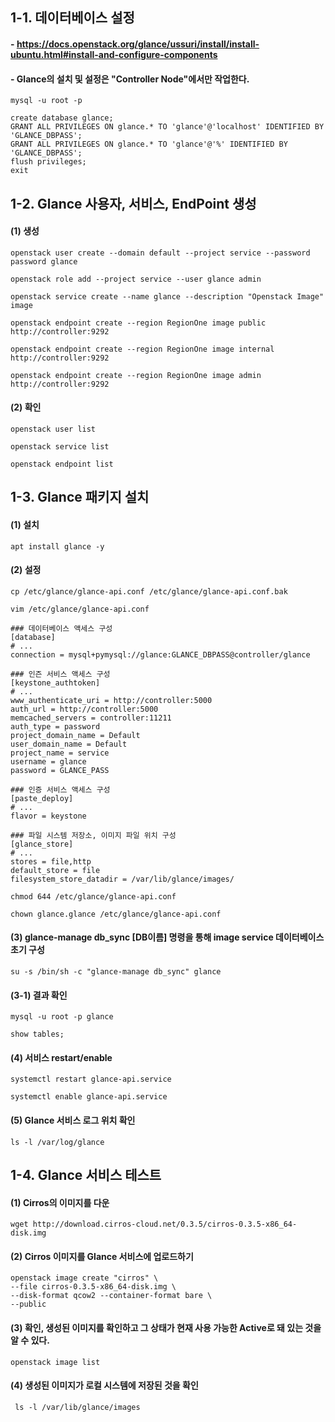## 1-1. 데이터베이스 설정

#### - https://docs.openstack.org/glance/ussuri/install/install-ubuntu.html#install-and-configure-components

#### - Glance의 설치 및 설정은 "Controller Node"에서만 작업한다.
```
mysql -u root -p
```
```
create database glance;
GRANT ALL PRIVILEGES ON glance.* TO 'glance'@'localhost' IDENTIFIED BY 'GLANCE_DBPASS';
GRANT ALL PRIVILEGES ON glance.* TO 'glance'@'%' IDENTIFIED BY 'GLANCE_DBPASS';
flush privileges;
exit
```

## 1-2. Glance 사용자, 서비스, EndPoint 생성

#### (1) 생성
```
openstack user create --domain default --project service --password password glance

openstack role add --project service --user glance admin

openstack service create --name glance --description "Openstack Image" image

openstack endpoint create --region RegionOne image public http://controller:9292

openstack endpoint create --region RegionOne image internal http://controller:9292

openstack endpoint create --region RegionOne image admin http://controller:9292
```

#### (2) 확인
```
openstack user list

openstack service list

openstack endpoint list
```

## 1-3. Glance 패키지 설치

#### (1) 설치
```
apt install glance -y
```

#### (2) 설정 
```
cp /etc/glance/glance-api.conf /etc/glance/glance-api.conf.bak

vim /etc/glance/glance-api.conf 

### 데이터베이스 액세스 구성
[database]
# ...
connection = mysql+pymysql://glance:GLANCE_DBPASS@controller/glance

### 인즌 서비스 액세스 구성
[keystone_authtoken]
# ...
www_authenticate_uri = http://controller:5000
auth_url = http://controller:5000
memcached_servers = controller:11211
auth_type = password
project_domain_name = Default
user_domain_name = Default
project_name = service
username = glance
password = GLANCE_PASS

### 인증 서비스 액세스 구성
[paste_deploy]
# ...
flavor = keystone

### 파일 시스템 저장소, 이미지 파일 위치 구성
[glance_store]
# ...
stores = file,http
default_store = file
filesystem_store_datadir = /var/lib/glance/images/
```
```
chmod 644 /etc/glance/glance-api.conf

chown glance.glance /etc/glance/glance-api.conf
```

#### (3) glance-manage db_sync [DB이름] 명령을 통해 image service 데이터베이스 초기 구성
```
su -s /bin/sh -c "glance-manage db_sync" glance
```

#### (3-1) 결과 확인
```
mysql -u root -p glance
```
```
show tables;
```

#### (4) 서비스 restart/enable
```
systemctl restart glance-api.service

systemctl enable glance-api.service
```

#### (5) Glance 서비스 로그 위치 확인
```
ls -l /var/log/glance
```

## 1-4. Glance 서비스 테스트

#### (1) Cirros의 이미지를 다운
```
wget http://download.cirros-cloud.net/0.3.5/cirros-0.3.5-x86_64-disk.img
```

#### (2) Cirros 이미지를 Glance 서비스에 업로드하기
```
openstack image create "cirros" \
--file cirros-0.3.5-x86_64-disk.img \
--disk-format qcow2 --container-format bare \
--public
```

#### (3) 확인, 생성된 이미지를 확인하고 그 상태가 현재 사용 가능한 Active로 돼 있는 것을 알 수 있다.
```
openstack image list
```

#### (4) 생성된 이미지가 로컬 시스템에 저장된 것을 확인
```
 ls -l /var/lib/glance/images
```